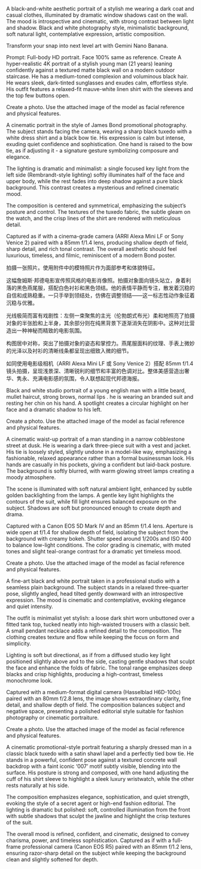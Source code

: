 A black-and-white aesthetic
portrait of a stylish me wearing a dark coat and casual clothes, illuminated by dramatic window shadows cast on the wall. The mood is introspective and cinematic, with strong contrast between light and shadow. Black and white photography style, minimalistic background, soft natural light, contemplative expression, artistic composition.

Transform your snap into next level art with Gemini Nano Banana.

Prompt: Full-body HD portrait. Face 100% same as reference. Create A hyper-realistic 4K portrait of a stylish young man (21 years) leaning confidently against a textured matte black wall on a modern outdoor staircase. He has a medium-toned complexion and voluminous black hair. He wears sleek, dark-tinted sunglasses and exudes calm, effortless style. His outfit features a relaxed-fit mauve-white linen shirt with the sleeves and the top few buttons open.


Create a photo. Use the attached image of the model as facial reference and physical features.

A cinematic portrait in the style of James Bond promotional photography. The subject stands facing the camera, wearing a sharp black tuxedo with a white dress shirt and a black bow tie. His expression is calm but intense, exuding quiet confidence and sophistication. One hand is raised to the bow tie, as if adjusting it - a signature gesture symbolizing composure and elegance.

The lighting is dramatic and minimalist: a single focused key light from the left side (Rembrandt-style lighting) softly illuminates half of the face and upper body, while the rest fades into deep shadow against a pure black background. This contrast creates a mysterious and refined cinematic mood.

The composition is centered and symmetrical, emphasizing the subject’s posture and control. The textures of the tuxedo fabric, the subtle gleam on the watch, and the crisp lines of the shirt are rendered with meticulous detail.

Captured as if with a cinema-grade camera (ARRI Alexa Mini LF or Sony Venice 2) paired with a 85mm f/1.4 lens, producing shallow depth of field, sharp detail, and rich tonal contrast. The overall aesthetic should feel luxurious, timeless, and filmic, reminiscent of a modern Bond poster.


拍摄一张照片。使用附件中的模特照片作为面部参考和体貌特征。

这幅詹姆斯·邦德电影宣传照风格的电影肖像照。拍摄对象面向镜头站立，身着利落的黑色燕尾服，搭配白色衬衫和黑色领结。他的表情平静而专注，散发着沉稳的自信和成熟稳重。一只手举到领结处，仿佛在调整领结——这一标志性动作象征着沉稳与优雅。

光线极简而富有戏剧性：左侧一束聚焦的主光（伦勃朗式布光）柔和地照亮了拍摄对象的半张脸和上半身，其余部分则在纯黑背景下逐渐消失在阴影中。这种对比营造出一种神秘而精致的电影氛围。

构图居中对称，突出了拍摄对象的姿态和掌控力。燕尾服面料的纹理、手表上微妙的光泽以及衬衫的清晰线条都呈现出细致入微的细节。

如同使用电影级相机（ARRI Alexa Mini LF 或 Sony Venice 2）搭配 85mm f/1.4 镜头拍摄，呈现浅景深、清晰锐利的细节和丰富的色调对比。整体美感营造出奢华、隽永、充满电影感的氛围，令人联想起现代邦德海报。

Black and white studio portrait of a young english man with a little beard, mullet haircut, strong brows, normal lips . he is wearing an branded suit and resting her chin on his hand. A spotlight creates a circular highlight on her face and a dramatic shadow to his left.


Create a photo. Use the attached image of the model as facial reference and physical features.  

A cinematic waist-up portrait of a man standing in a narrow cobblestone street at dusk. He is wearing a dark three-piece suit with a vest and jacket. His tie is loosely styled, slightly undone in a model-like way, emphasizing a fashionable, relaxed appearance rather than a formal businessman look. His hands are casually in his pockets, giving a confident but laid-back posture. The background is softly blurred, with warm glowing street lamps creating a moody atmosphere.

The scene is illuminated with soft natural ambient light, enhanced by subtle golden backlighting from the lamps. A gentle key light highlights the contours of the suit, while fill light ensures balanced exposure on the subject. Shadows are soft but pronounced enough to create depth and drama.

Captured with a Canon EOS 5D Mark IV and an 85mm f/1.4 lens. Aperture is wide open at f/1.4 for shallow depth of field, isolating the subject from the background with creamy bokeh. Shutter speed around 1/200s and ISO 400 to balance low-light conditions. The color grading is cinematic, with muted tones and slight teal-orange contrast for a dramatic yet timeless mood.


Create a photo. Use the attached image of the model as facial reference and physical features.

A fine-art black and white portrait taken in a professional studio with a seamless plain background. The subject stands in a relaxed three-quarter pose, slightly angled, head tilted gently downward with an introspective expression. The mood is cinematic and contemplative, evoking elegance and quiet intensity.

The outfit is minimalist yet stylish: a loose dark shirt worn unbuttoned over a fitted tank top, tucked neatly into high-waisted trousers with a classic belt. A small pendant necklace adds a refined detail to the composition. The clothing creates texture and flow while keeping the focus on form and simplicity.

Lighting is soft but directional, as if from a diffused studio key light positioned slightly above and to the side, casting gentle shadows that sculpt the face and enhance the folds of fabric. The tonal range emphasizes deep blacks and crisp highlights, producing a high-contrast, timeless monochrome look.

Captured with a medium-format digital camera (Hasselblad H6D-100c) paired with an 80mm f/2.8 lens, the image shows extraordinary clarity, fine detail, and shallow depth of field. The composition balances subject and negative space, presenting a polished editorial style suitable for fashion photography or cinematic portraiture.


Create a photo. Use the attached image of the model as facial reference and physical features.

A cinematic promotional-style portrait featuring a sharply dressed man in a classic black tuxedo with a satin shawl lapel and a perfectly tied bow tie. He stands in a powerful, confident pose against a textured concrete wall backdrop with a faint iconic ‘007’ motif subtly visible, blending into the surface. His posture is strong and composed, with one hand adjusting the cuff of his shirt sleeve to highlight a sleek luxury wristwatch, while the other rests naturally at his side.

The composition emphasizes elegance, sophistication, and quiet strength, evoking the style of a secret agent or high-end fashion editorial. The lighting is dramatic but polished: soft, controlled illumination from the front with subtle shadows that sculpt the jawline and highlight the crisp textures of the suit.

The overall mood is refined, confident, and cinematic, designed to convey charisma, power, and timeless sophistication. Captured as if with a full-frame professional camera (Canon EOS R5) paired with an 85mm f/1.2 lens, ensuring razor-sharp detail on the subject while keeping the background clean and slightly softened for depth.


